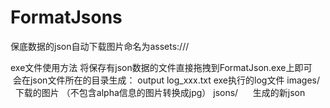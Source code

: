 # FormatJsons
保底数据的json自动下载图片命名为assets:///

exe文件使用方法 将保存有json数据的文件直接拖拽到FormatJson.exe上即可  会在json文件所在的目录生成：
output
  log_xxx.txt exe执行的log文件
  images/     下载的图片 （不包含alpha信息的图片转换成jpg）
  jsons/      生成的新json


